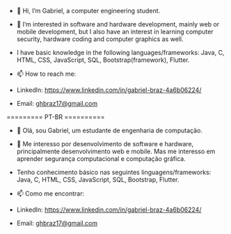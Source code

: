 - 👋 Hi, I’m Gabriel, a computer engineering student.

- 👀 I’m interested in software and hardware development, mainly web or mobile development, but I also have an interest in learning computer security, hardware coding
and computer graphics as well.

- I have basic knowledge in the following languages/frameworks: Java, C, HTML, CSS, JavaScript, SQL, Bootstrap(framework), Flutter.

- 📫 How to reach me:
- LinkedIn: https://www.linkedin.com/in/gabriel-braz-4a6b06224/ 

- Email: ghbraz17@gmail.com

========= PT-BR ==========
- 👋 Olá, sou Gabriel, um estudante de engenharia de computação.

- 👀 Me interesso por desenvolvimento de software e hardware, principalmente desenvolvimento web e mobile. Mas me interesso em aprender segurança computacional e computação gráfica.

- Tenho conhecimento básico nas seguintes linguagens/frameworks: Java, C, HTML, CSS, JavaScript, SQL, Bootstrap, Flutter.

- 📫 Como me encontrar:
- LinkedIn: https://www.linkedin.com/in/gabriel-braz-4a6b06224/ 

- Email: ghbraz17@gmail.com

<!---
GabrielHenB/GabrielHenB is a ✨ special ✨ repository because its `README.md` (this file) appears on your GitHub profile.
You can click the Preview link to take a look at your changes.
--->
